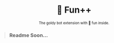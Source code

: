 <div align="center">

  # 🥳 Fun++

  <sub>The goldy bot extension with 🎉 fun inside.</sub>

</div>

> ### Readme Soon...